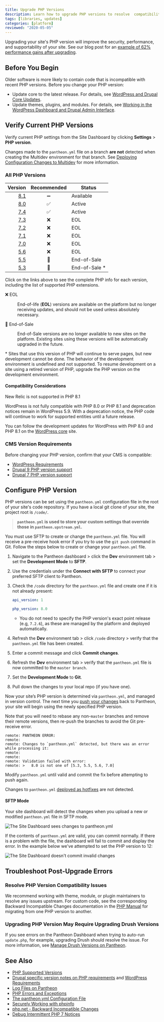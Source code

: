 ```yaml
---
title: Upgrade PHP Versions
description: Learn how to upgrade PHP versions to resolve  compatibility issues.
tags: [libraries, updates]
categories: [platform]
reviewed: "2020-05-05"
---
```


Upgrading your site's PHP version will improve the security, performance, and supportability of your site. See our blog post for an [example of 62% performance gains after upgrading](https://pantheon.io/blog/php-7-now-available-all-sites-pantheon).

## Before You Begin

Older software is more likely to contain code that is incompatible with recent PHP versions. Before you change your PHP version:

- Update core to the latest release. For details, see [WordPress and Drupal Core Updates](/core-updates).
- Update themes, plugins, and modules. For details, see [Working in the WordPress Dashboard and Drupal Admin Interface](/cms-admin).

## Verify Current PHP Versions

Verify current PHP settings from the Site Dashboard by clicking **Settings** > **PHP version**.

<Alert title="Note" type="info">

Changes made to the `pantheon.yml` file on a branch **are not** detected when creating the Multidev environment for that branch. See [Deploying Configuration Changes to Multidev](/pantheon-yml/#deploying-configuration-changes-to-multidev) for more information.

</Alert>

### All PHP Versions

<ReviewDate date="2022-04-06" />

| Version                                      | Recommended |  Status |
| --------------------------------------------:|:-----------:| ------- |
| [8.1](https://v81-php-info.pantheonsite.io/)| ➖ | Available <Popover title="Compatibility Note" content="WordPress is not fully compatible with PHP 8.1. New Relic is not supported in PHP 8.1." /> |
| [8.0](https://v80-php-info.pantheonsite.io/) | ✅          | Active <Popover title="Compatibility Note" content="WordPress is not fully compatible with PHP 8.0." /> |
| [7.4](https://v74-php-info.pantheonsite.io/) | ✅          | Active  |
| [7.3](https://v73-php-info.pantheonsite.io/) | ❌          | EOL     |
| [7.2](https://v72-php-info.pantheonsite.io/) | ❌          | EOL     |
| [7.1](https://v71-php-info.pantheonsite.io/) | ❌          | EOL     |
| [7.0](https://v70-php-info.pantheonsite.io/) | ❌          | EOL     |
| [5.6](https://v56-php-info.pantheonsite.io/) | ❌          | EOL |
| [5.5](https://v55-php-info.pantheonsite.io/) | 🚫          | End-of-Sale <Popover title="End-of-Sale" content="End-of-Sale versions are no longer available to new sites on the platform.  Existing sites using these versions will be automatically upgraded in the future." /> |
| [5.3](https://v53-php-info.pantheonsite.io/) | 🚫          | End-of-Sale <Popover title="End-of-Sale" content="End-of-Sale versions are no longer available to new sites on the platform.  Existing sites using these versions will be automatically upgraded in the future. To resume development on a site using a retired version of PHP, upgrade the PHP version on the development environment." />* |

Click on the links above to see the complete PHP info for each version, including the list of supported PHP extensions.

<dl>

<dt>❌ EOL</dt>

<dd>

End-of-life (**EOL**) versions are available on the platform but no longer receiving updates, and should not be used unless absolutely necessary.

</dd>

</dl>

<dl>

<dt>🚫 End-of-Sale</dt>

<dd>

End-of-Sale versions are no longer available to new sites on the platform.  Existing sites using these versions will be automatically upgraded in the future.

</dd>

</dl>

\* Sites that use this version of PHP will continue to serve pages, but new development cannot be done. The behavior of the development environment is undefined and not supported. To resume development on a site using a retired version of PHP, upgrade the PHP version on the development environment.

#### Compatibility Considerations

New Relic is not supported in PHP 8.1

WordPress is not fully compatible with PHP 8.0 or PHP 8.1 and deprecation notices remain in WordPress 5.9. With a deprecation notice, the PHP code will continue to work for supported entities until a future release. 

You can follow the development updates for WordPress with PHP 8.0 and PHP 8.1 on the [WordPress core](https://make.wordpress.org/core/2022/01/10/wordpress-5-9-and-php-8-0-8-1/) site.

### CMS Version Requirements

Before changing your PHP version, confirm that your CMS is compatible:

- [WordPress Requirements](https://wordpress.org/about/requirements/)
- [Drupal 9 PHP version support](https://www.drupal.org/docs/system-requirements/php-requirements#php_required)
- [Drupal 7 PHP version support](https://www.drupal.org/docs/7/system-requirements/php-requirements#php_required)

## Configure PHP Version

PHP versions can be set using the `pantheon.yml` configuration file in the root of your site's code repository. If you have a local git clone of your site, the project root is `/code/`.

> **`pantheon.yml` is used to store your custom settings that override those in `pantheon.upstream.yml`.**

You must use SFTP to create or change the `pantheon.yml` file. You will receive a pre-receive hook error if you try to use the `git push` command in Git. Follow the steps below to create or change your `pantheon.yml` file.

1. Navigate to the Pantheon dashboard > click the **Dev** environment tab > set the **Development Mode** to **SFTP**.

1. Use the credentials under the **Connect with SFTP** to connect your preferred SFTP client to Pantheon.

1. Check the `/code` directory for the `pantheon.yml` file and create one if it is not already present:

   ```yaml:title=pantheon.yml
   api_version: 1
   
   php_version: 8.0
   ```
   
   - You do not need to specify the PHP version's exact point release (e.g, `7.2.6`), as these are managed by the platform and deployed automatically.
   
1. Refresh the **Dev** environment tab >  click `/code` directory >  verify that the `pantheon.yml` file has been created.

1. Enter a commit message and click **Commit changes**.

1. Refresh the **Dev** environment tab > verify that the `pantheon.yml` file is now committed to the `master branch`.

1. Set the **Development Mode** to **Git**.

1. Pull down the changes to your local repo (if you have one). 

Now your site’s PHP version is determined via `pantheon.yml`, and managed in version control. The next time you [push your changes](/git#push-changes-to-pantheon) back to Pantheon, your site will begin using the newly specified PHP version.

Note that you will need to rebase any non-`master` branches and remove their remote versions, then re-push the branches to avoid the Git pre-receive error.

```none
remote: PANTHEON ERROR:
remote:
remote: Changes to `pantheon.yml` detected, but there was an error while processing it:
remote:
remote:
remote: Validation failed with error:
remote: >   8.0 is not one of [5.3, 5.5, 5.6, 7.0]
```

Modify `pantheon.yml` until valid and commit the fix before attempting to push again.

<Alert title="Note" type="info">

Changes to `pantheon.yml` [deployed as hotfixes](/pantheon-yml#deploying-hotfixes) are not detected.

</Alert>

#### SFTP Mode

Your site dashboard will detect the changes when you upload a new or modified `pantheon.yml` file in SFTP mode.

![The Site Dashboard sees changes to pantheon.yml](../images/dashboard/pantheon-yml-changes-sftp.png)

If the contents of `pantheon.yml` are valid, you can commit normally. If there is a problem with the file, the dashboard will fail to commit and display the error. In the example below we've attempted to set the PHP version to 12:

![The Site Dashboard doesn't commit invalid changes](../images/dashboard/pantheon-yml-failure-sftp.png)

## Troubleshoot Post-Upgrade Errors

### Resolve PHP Version Compatibility Issues

We recommend working with theme, module, or plugin maintainers to resolve any issues upstream. For custom code, see the corresponding Backward Incompatible Changes documentation in the [PHP Manual](https://secure.php.net/manual/en/appendices.php) for migrating from one PHP version to another.

### Upgrading PHP Version May Require Upgrading Drush Versions

If you see errors on the Pantheon Dashboard when trying to auto-run `update.php`, for example, upgrading Drush should resolve the issue. For more information, see [Manage Drush Versions on Pantheon](/drush-versions/#configure-drush-version).

## See Also

- [PHP Supported Versions](https://secure.php.net/supported-versions.php)
- [Drupal specific version notes on PHP requirements](https://www.drupal.org/requirements/php#drupalversions) and [WordPress Requirements](https://wordpress.org/about/requirements/)
- [Log Files on Pantheon](/logs)
- [PHP Errors and Exceptions](/php-errors)
- [The pantheon.yml Configuration File](/pantheon-yml)
- [Securely Working with phpinfo](/phpinfo)
- [php.net - Backward Incompatible Changes](https://secure.php.net/manual/en/migration70.incompatible.php)
- [Debug Intermittent PHP 7 Notices](/deprecated-constructor-notices)
